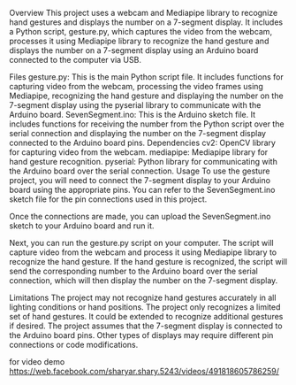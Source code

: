 Overview
This project uses a webcam and Mediapipe library to recognize hand gestures and displays the number on a 7-segment display. It includes a Python script, gesture.py, which captures the video from the webcam, processes it using Mediapipe library to recognize the hand gesture and displays the number on a 7-segment display using an Arduino board connected to the computer via USB.

Files
gesture.py: This is the main Python script file. It includes functions for capturing video from the webcam, processing the video frames using Mediapipe, recognizing the hand gesture and displaying the number on the 7-segment display using the pyserial library to communicate with the Arduino board.
SevenSegment.ino: This is the Arduino sketch file. It includes functions for receiving the number from the Python script over the serial connection and displaying the number on the 7-segment display connected to the Arduino board pins.
Dependencies
cv2: OpenCV library for capturing video from the webcam.
mediapipe: Mediapipe library for hand gesture recognition.
pyserial: Python library for communicating with the Arduino board over the serial connection.
Usage
To use the gesture project, you will need to connect the 7-segment display to your Arduino board using the appropriate pins. You can refer to the SevenSegment.ino sketch file for the pin connections used in this project.

Once the connections are made, you can upload the SevenSegment.ino sketch to your Arduino board and run it.

Next, you can run the gesture.py script on your computer. The script will capture video from the webcam and process it using Mediapipe library to recognize the hand gesture. If the hand gesture is recognized, the script will send the corresponding number to the Arduino board over the serial connection, which will then display the number on the 7-segment display.

Limitations
The project may not recognize hand gestures accurately in all lighting conditions or hand positions.
The project only recognizes a limited set of hand gestures. It could be extended to recognize additional gestures if desired.
The project assumes that the 7-segment display is connected to the Arduino board pins. Other types of displays may require different pin connections or code modifications.



for video demo
https://web.facebook.com/sharyar.shary.5243/videos/491818605786259/
